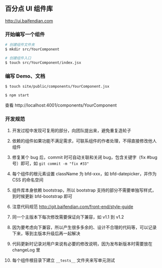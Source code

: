 ## 百分点 UI 组件库

http://ui.baifendian.com

### 开始编写一个组件

```sh
# 创建组件文件夹
$ mkdir src/YourComponent

# 创建组件入口
$ touch src/YourComponent/index.jsx
```

### 编写 Demo、文档

```sh
$ touch site/public/components/YourComponent.jsx

$ npm start
```
查看 http://localhost:4001/components/YourComponent


### 开发规范

1. 开发过程中发现可复用的部分，向团队提出来，避免重复造轮子

1. 依赖的组件如果功能不满足需求，可联系组件的作者处理，不得直接修改他人组件

1. 修复某个 bug 后，commit 时可自动关联和关闭 bug，包含关键字（fix #bug号）即可，如 `git commit -m "fix #33"`

1. 每个组件的根元素设置 className 为 bfd-xxx，如 bfd-datepicker，并作为 CSS 的命名空间

1. 组件库本身依赖 bootstrap，所以 bootstrap 支持的部分不需要单独写样式，到时候更新 bfd-bootstrap 即可

1. 注意代码规范 http://git.baifendian.com/front-end/style-guide

1. 同一个主版本下每次修改需要保证向下兼容，如 v1.1 到 v1.2

1. 因为要考虑向下兼容，所以产生很多多余的、设计不合理的代码等，可以记录下来，等到主版本升级后再一起解决

1. 代码更新时记录对用户来说有必要的修改说明，因为发布新版本时需要放在 changeLog 里

1. 每个组件根目录下建立 `__tests__` 文件夹来写单元测试